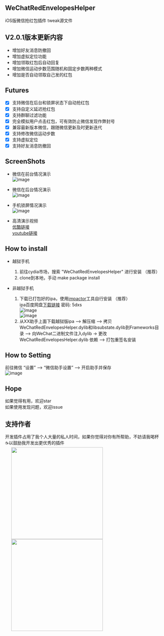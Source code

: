 ## WeChatRedEnvelopesHelper
iOS版微信抢红包插件 tweak源文件

## V2.0.1版本更新内容
- 增加好友消息防撤回
- 增加虚拟定位功能
- 增加领取红包后自动回复
- 增加微信运动步数范围随机和固定步数两种模式
- 增加是否自动领取自己发的红包

## Futures
- [x] 支持微信在后台和锁屏状态下自动抢红包
- [x] 支持自定义延迟抢红包
- [x] 支持群聊过滤功能
- [x] 完全模拟用户点击红包，可有效防止微信发现作弊封号
- [x] 兼容最新版本微信，跟随微信更新及时更新迭代
- [x] 支持修改微信运动步数
- [x] 支持虚拟定位
- [x] 支持好友消息防撤回

## ScreenShots
- 微信在前台情况演示</br>
  ![image](https://github.com/kevll/WeChatRedEnvelopesHelper/blob/master/screenshots/foregroundstatus.gif)

- 微信在后台情况演示</br>
  ![image](https://github.com/kevll/WeChatRedEnvelopesHelper/blob/master/screenshots/backgroundstatus.gif)

- 手机锁屏情况演示</br>
  ![image](https://github.com/kevll/WeChatRedEnvelopesHelper/blob/master/screenshots/lockscreenstatus.gif)

- 高清演示视频</br>
  [优酷链接](http://v.youku.com/v_show/id_XMzI3NDI3MzE2NA==.html)</br>
  [youtube链接](https://www.youtube.com/watch?v=cZH16LGaOko)

## How to install

- 越狱手机
    1.  前往cydia市场，搜索 "WeChatRedEnvelopesHelper" 进行安装 （推荐）
    2.  clone到本地，手动 make package install

- 非越狱手机
    1. 下载已打包好的ipa，使用[impactor](http://www.cydiaimpactor.com/)工具自行安装 （推荐）</br>
        ipa百度网盘[下载链接](https://pan.baidu.com/s/1dnFW9C)  密码: 5dxs </br>
      ![image](https://github.com/kevll/WeChatRedEnvelopesHelper/blob/master/screenshots/stepone.gif)</br>
      ![image](https://github.com/kevll/WeChatRedEnvelopesHelper/blob/master/screenshots/steptwo.gif)</br>
    2. 从XX助手上面下载越狱版ipa --> 解压缩 --> 拷贝WeChatRedEnvelopesHelper.dylib和libsubstate.dylib到Frameworks目录 --> 向WeChat二进制文件注入dylib -> 更改 WeChatRedEnvelopesHelper.dylib 依赖 --> 打包重签名安装

## How to Setting
前往微信 “设置” —-> “微信助手设置” —-> 开启助手并保存</br>
![image](https://github.com/kevll/WeChatRedEnvelopesHelper/blob/master/screenshots/stepthree.gif)

## Hope

如果觉得有用，欢迎star</br>
如果使用发现问题，欢迎issue

## 支持作者

开发插件占用了我个人大量的私人时间，如果你觉得对你有所帮助，不妨请我喝杯☕️以鼓励我开发出更优秀的插件</br>
<img src="https://github.com/kevll/WeChatRedEnvelopesHelper/blob/master/screenshots/wechatpay.png" height="300" hspace="20" /> </br>
<img src="https://github.com/kevll/WeChatRedEnvelopesHelper/blob/master/screenshots/alipay.png" height="300" hspace="20" />

